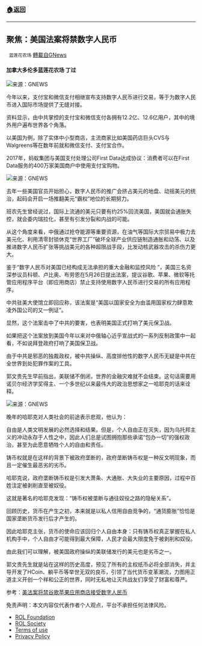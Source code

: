 ###  [:house:返回](README.md)
---


## 聚焦：美国法案将禁数字人民币
` 蓝莲花农场` [轉載自GNews](https://gnews.org/zh-hans/2615754/)

#### 加拿大多伦多蓝莲花农场 丁过
 
![](https://assets.gnews.org/wp-content/uploads/2022/05/image-2448_1653686578.png)来源：GNEWS
 
今年以来，支付宝和微信支付相继宣布支持数字人民币进行交易，等于为数字人民币进入国际市场提供了无缝对接。
 
资料显示，由中共掌控的支付宝和微信支付各拥有12.2亿、12.6亿用户，其中的境外用户遍布世界各个角落。
 
以美国为例，除了实体中小型商店，主流商家比如美国药店巨头CVS与Walgreens等在数年前就和微信支付、支付宝合作。
 
2017年，蚂蚁集团与美国支付处理公司First Data达成协议：消费者可以在First Data服务的400万家美国商户中使用支付宝购物。
 
![](https://assets.gnews.org/wp-content/uploads/2022/05/image-326_1653686767.jpeg)来源：GNEWS
 
去年一些美国官员开始担心，数字人民币的推广会挤占美元的地盘、动摇美元的统治，起码会开启一场推翻美元“霸权”地位的长期努力。
 
班农先生曾经说过，国际上流通的美元只要有约25%回流美国，美国就会通胀失控，就会委内瑞拉化，甚至有引发分裂和内战的可能。
 
从这个角度来看，中俄通过抢夺能源等重要资源，在油气等国际大宗贸易中极力去美元化、利用清零封锁休克“世界工厂”破坏全球产业供应链制造通胀和动荡、以及推进数字人民币扩张等挑战美元的各种超限战手段，比发动核武器攻击的杀伤力更大。
 
鉴于“数字人民币对美国已经构成无法承担的重大金融和监控风险 ”，美国三名资深参议员科顿、卢比奥、布劳恩在5月26日提出法案，提议谷歌、苹果、微软等托管应用程序平台（即应用商店）禁止支持使用数字人民币进行交易的所有应用程序。
 
中共驻美大使馆立即回应称，该法案是“美国以国家安全为由滥用国家权力肆意欺凌外国公司的又一例证”。
 
显然，这个法案击中了中共的要害，也表明美国正式打响了美元保卫战。
 
如果把这个法案放到美国今年以来对中俄轴心近乎宣战式的一系列反制政策中一起看，不如说拜登政府打响了美国保卫战。
 
由于中共是邪恶的独裁政权，被中共操纵、高度排他性的数字人民币无疑是中共在全世界到处犯罪作案的工具。
 
郭文贵先生早前指出，美联储不倒闭，世界的金融灾难就不会结束。这句话需要用诺贝尔经济学奖得主、一个多世纪以来最伟大的政治思想家之一哈耶克的话来诠释。
 
![](https://assets.gnews.org/wp-content/uploads/2022/05/image-326_1653686836.jpeg)来源：GNEWS
 
晚年的哈耶克对人类社会的前途表示悲观，他认为：
 
自由是人类文明发展的必然选择和结果。但是，个人自由正在灭失，因为乌托邦主义的冲动永存于人性之中，因此人们总是试图拥抱那些承诺“包办一切”的强权政治，甚至为此愿意牺牲个人的自由和责任。
 
铸币权就是在这样的背景下被政府垄断的，政府垄断铸币权是一种反文明现象，而且一定催生最恶劣的劣币。
 
哈耶克说，政府垄断铸币权是引发大萧条、大通胀、大失业的主要原因，过程中百姓注定被剥削直至被奴役。
 
这就是著名的哈耶克发现：“铸币权被垄断与通往奴役之路的隐秘关系”。
 
回顾历史，货币在产生之初，本来就是以私人信用自由竞争的，“通货膨胀”恰恰是国家垄断货币发行后才产生的。
 
因此哈耶克主张，货币的使命应该回归个人自由本身：只有铸币权真正掌握在私人机构手中，个人自由才可能得到最大保障，人民才会最大限度免于被剥削和奴役。
 
由此我们可以理解，被美国政府操纵的美联储发行的美元也是劣币之一。
 
郭文贵先生就是站在这样的历史高度，预见了所有的主权纸币必将全部消失，并主导开发了HCoin、躺平币等举世无双的良币，引领了当代货币变革潮流，力图用正道主义开创一个祥和公正的世界，同时无私地让灭共战友们享受了财富和尊严。
 
参考：[美法案将禁谷歌苹果应用商店接受数字人民币](https://test.qycz.org/a/202205/n12856631/web/)

免责声明：本文内容仅代表作者个人观点，平台不承担任何法律风险。
  
- [ROL Foundation](https://rolfoundation.org/)
- [ROL Society](https://rolsociety.org/)
- [Terms of use](https://gnews.org/terms-of-use-3/)
- [Privacy Policy](https://gnews.org/privacy-policy/)
